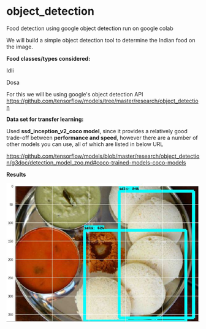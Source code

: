 # object_detection
Food detection using google object detection run on google colab


We will build a simple object detection tool to determine the Indian food on the image.

**Food classes/types considered:**

Idli 

Dosa

For this we will be using google's object detection API
https://github.com/tensorflow/models/tree/master/research/object_detection

**Data set for transfer learning:**

Used **ssd_inception_v2_coco model**, since it provides a relatively good trade-off between **performance and speed**, however there are a number of other models you can use, all of which are listed in below URL

https://github.com/tensorflow/models/blob/master/research/object_detection/g3doc/detection_model_zoo.md#coco-trained-models-coco-models


**Results**

![](output.JPG)


